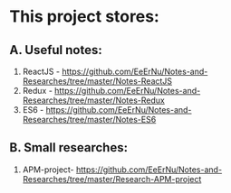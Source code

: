 # This project stores:
## A. Useful notes:
  1. ReactJS - https://github.com/EeErNu/Notes-and-Researches/tree/master/Notes-ReactJS
  2. Redux - https://github.com/EeErNu/Notes-and-Researches/tree/master/Notes-Redux
  3. ES6 - https://github.com/EeErNu/Notes-and-Researches/tree/master/Notes-ES6
## B. Small researches:
  1. APM-project- https://github.com/EeErNu/Notes-and-Researches/tree/master/Research-APM-project


